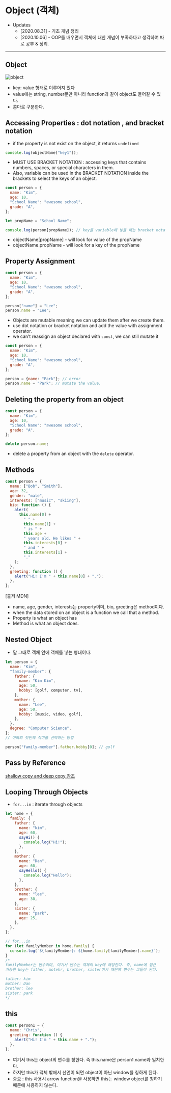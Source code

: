 # Object (객체)

- Updates
  - [2020.08.31] - 기초 개념 정리
  - [2020.10.06] - OOP를 배우면서 객체에 대한 개념이 부족하다고 생각하여 따로 공부 & 정리.

---

## Object

![object](../img/object.jpg)

- key: value 형태로 이루어져 있다
- value에는 string, number뿐만 아니라 function과 같이 object도 들어갈 수 있다.
- 콤마로 구분한다.

## Accessing Properties : dot notation , and bracket notation

- if the property is not exist on the object, it returns `undefined`

```javascript
console.log(objectName["key1"]);
```

- MUST USE BRACKET NOTATION : accessing keys that contains numbers, spaces, or special characters in them.
- Also, variable can be used in the BRACKET NOTATION inside the brackets to select the keys of an object.

```javascript
const person = {
  name: "Kim",
  age: 10,
  "School Name": "awesome school",
  grade: "A",
};

let propName = "School Name";

console.log(person[propName]); // key를 variable에 넣을 때는 bracket notation을 사용한다.
```

- objectName[propName] - will look for value of the propName
- objectName.propName - will look for a key of the propName

## Property Assignment

```javascript
const person = {
  name: "Kim",
  age: 10,
  "School Name": "awesome school",
  grade: "A",
};

person["name"] = "Lee";
person.name = "Lee";
```

- Objects are mutable meaning we can update them after we create them.
- use dot notation or bracket notation and add the value with assignment operator.
- we can’t reassign an object declared with `const`, we can still mutate it

```javascript
const person = {
  name: "Kim",
  age: 10,
  "School Name": "awesome school",
  grade: "A",
};

person = {name: "Park"}; // error
person.name = "Park"; // mutate the value.
```

## Deleting the property from an object

```javascript
const person = {
  name: "Kim",
  age: 10,
  "School Name": "awesome school",
  grade: "A",
};

delete person.name;
```

- delete a property from an object with the `delete` operator.

## Methods

```javascript
const person = {
  name: ["Bob", "Smith"],
  age: 32,
  gender: "male",
  interests: ["music", "skiing"],
  bio: function () {
    alert(
      this.name[0] +
        " " +
        this.name[1] +
        " is " +
        this.age +
        " years old. He likes " +
        this.interests[0] +
        " and " +
        this.interests[1] +
        "."
    );
  },
  greeting: function () {
    alert("Hi! I'm " + this.name[0] + ".");
  },
};
```

[출저 MDN]

- name, age, gender, interests는 property이며, bio, greeting은 method이다.
- when the data stored on an object is a function we call that a method.
- Property is what an object has
- Method is what an object does.

## Nested Object

- 말 그대로 객체 안에 객체를 넣는 형태이다.

```javascript
let person = {
  name: "Kim",
  "family-member": {
    father: {
      name: "Kim Kim",
      age: 50,
      hobby: [golf, computer, tv],
    },
    mother: {
      name: "Lee",
      age: 50,
      hobby: [music, video, golf],
    },
  },
  degree: "Computer Science",
};
// 아빠의 첫번째 취미를 선택하는 방법

person["family-member"].father.hobby[0]; // golf
```

## Pass by Reference

[shallow copy and deep copy 참조](../More-JavaScript/shallow-copy-and-deep-copy.md)

## Looping Through Objects

- `for...in` : iterate through objects

```javascript
let home = {
  family: {
    father: {
      name: "kim",
      age: 60,
      sayHi() {
        console.log("Hi!");
      },
    },
    mother: {
      name: "Dan",
      age: 60,
      sayHello() {
        console.log("Hello");
      },
    },
    brother: {
      name: "lee",
      age: 30,
    },
    sister: {
      name: "park",
      age: 25,
    },
  },
};

// for...in
for (let familyMember in home.family) {
  console.log(`${familyMember}: ${home.family[familyMember].name}`);
}
/*
familyMember는 변수이며, 여기서 변수는 객체의 key에 해당한다. 즉, name에 접근 
가능한 key는 father, motehr, brother, sister이기 때문에 변수는 그들이 된다.

father: kim
mother: Dan
brother: lee
sister: park
*/
```

## this

```javascript
const person1 = {
  name: "Chris",
  greeting: function () {
    alert("Hi! I'm " + this.name + ".");
  },
};
```

- 여기서 this는 object의 변수를 칭한다. 즉 this.name은 person1.name과 일치한다.
- 하지만 this가 객체 밖에서 선언이 되면 object이 아닌 window를 칭하게 된다.
- 중요 : this 사용시 arrow function을 사용하면 this는 window object를 칭하기 때문에 사용하지 않는다.
